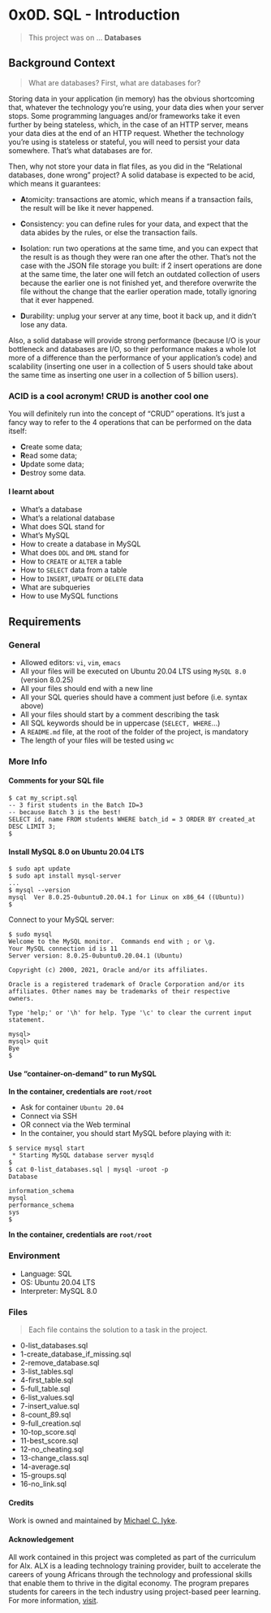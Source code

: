 # 0x0D. SQL - Introduction

> This project was on ...
**Databases**

## Background Context

> What are databases?
First, what are databases for?

Storing data in your application (in memory) has the obvious shortcoming that, whatever the technology you’re using, your data dies when your server stops. Some programming languages and/or frameworks take it even further by being stateless, which, in the case of an HTTP server, means your data dies at the end of an HTTP request. Whether the technology you’re using is stateless or stateful, you will need to persist your data somewhere. That’s what databases are for.

Then, why not store your data in flat files, as you did in the “Relational databases, done wrong” project? A solid database is expected to be acid, which means it guarantees:

- **A**tomicity: transactions are atomic, which means if a transaction fails, the result will be like it never happened.

- **C**onsistency: you can define rules for your data, and expect that the data abides by the rules, or else the transaction fails.

- **I**solation: run two operations at the same time, and you can expect that the result is as though they were ran one after the other. That’s not the case with the JSON file storage you built: if 2 insert operations are done at the same time, the later one will fetch an outdated collection of users because the earlier one is not finished yet, and therefore overwrite the file without the change that the earlier operation made, totally ignoring that it ever happened.

- **D**urability: unplug your server at any time, boot it back up, and it didn’t lose any data.

Also, a solid database will provide strong performance (because I/O is your bottleneck and databases are I/O, so their performance makes a whole lot more of a difference than the performance of your application’s code) and scalability (inserting one user in a collection of 5 users should take about the same time as inserting one user in a collection of 5 billion users).

### **ACID** is a cool acronym! **CRUD** is another cool one

You will definitely run into the concept of “CRUD” operations. It’s just a fancy way to refer to the 4 operations that can be performed on the data itself:

- **C**reate some data;
- **R**ead some data;
- **U**pdate some data;
- **D**estroy some data.

#### I learnt about

- What’s a database
- What’s a relational database
- What does SQL stand for
- What’s MySQL
- How to create a database in MySQL
- What does `DDL` and `DML` stand for
- How to `CREATE` or `ALTER` a table
- How to `SELECT` data from a table
- How to `INSERT`, `UPDATE` or `DELETE` data
- What are subqueries
- How to use MySQL functions

## Requirements

### General

- Allowed editors: ``vi``, ``vim``, ``emacs``
- All your files will be executed on Ubuntu 20.04 LTS using `MySQL 8.0` (version 8.0.25)
- All your files should end with a new line
- All your SQL queries should have a comment just before (i.e. syntax above)
- All your files should start by a comment describing the task
- All SQL keywords should be in uppercase (`SELECT, WHERE`…)
- A `README.md` file, at the root of the folder of the project, is mandatory
- The length of your files will be tested using `wc`

### More Info

#### Comments for your SQL file

``` \
$ cat my_script.sql
-- 3 first students in the Batch ID=3
-- because Batch 3 is the best!
SELECT id, name FROM students WHERE batch_id = 3 ORDER BY created_at DESC LIMIT 3;
$
```

#### Install MySQL 8.0 on Ubuntu 20.04 LTS

```\
$ sudo apt update
$ sudo apt install mysql-server
...
$ mysql --version
mysql  Ver 8.0.25-0ubuntu0.20.04.1 for Linux on x86_64 ((Ubuntu))
$
```

Connect to your MySQL server:

```\
$ sudo mysql
Welcome to the MySQL monitor.  Commands end with ; or \g.
Your MySQL connection id is 11
Server version: 8.0.25-0ubuntu0.20.04.1 (Ubuntu)

Copyright (c) 2000, 2021, Oracle and/or its affiliates.

Oracle is a registered trademark of Oracle Corporation and/or its
affiliates. Other names may be trademarks of their respective
owners.

Type 'help;' or '\h' for help. Type '\c' to clear the current input statement.

mysql>
mysql> quit
Bye
$
```

#### Use “container-on-demand” to run MySQL

**In the container, credentials are `root/root`**

- Ask for container `Ubuntu 20.04`
- Connect via SSH
- OR connect via the Web terminal
- In the container, you should start MySQL before playing with it:

```\
$ service mysql start
 * Starting MySQL database server mysqld
$
$ cat 0-list_databases.sql | mysql -uroot -p
Database

information_schema
mysql
performance_schema
sys
$
```
**In the container, credentials are `root/root`**

### Environment

- Language: SQL
- OS: Ubuntu 20.04 LTS
- Interpreter: MySQL 8.0

### Files

> Each file contains the solution to a task in the project.

- 0-list_databases.sql
- 1-create_database_if_missing.sql
- 2-remove_database.sql
- 3-list_tables.sql
- 4-first_table.sql
- 5-full_table.sql
- 6-list_values.sql
- 7-insert_value.sql
- 8-count_89.sql
- 9-full_creation.sql
- 10-top_score.sql
- 11-best_score.sql
- 12-no_cheating.sql
- 13-change_class.sql
- 14-average.sql
- 15-groups.sql
- 16-no_link.sql

#### Credits

Work is owned and maintained by [Michael C. Iyke](https://github.com/michaeliyke).

#### Acknowledgement

All work contained in this project was completed as part of the curriculum for Alx. ALX is a leading technology training provider, built to accelerate the careers of young Africans through the technology and professional skills that enable them to thrive in the digital economy. The program prepares students for careers in the tech industry using project-based peer learning. For more information, [visit](https://www.alxafrica.com/).
